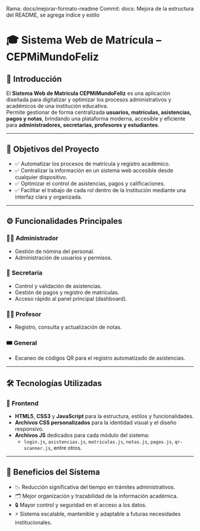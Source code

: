 Rama: docs/mejorar-formato-readme
Commit: docs: Mejora de la estructura del README, se agrega índice y estilo

# 🎓 Sistema Web de Matrícula – CEPMiMundoFeliz

## 📌 Introducción
El **Sistema Web de Matrícula CEPMiMundoFeliz** es una aplicación diseñada para digitalizar y optimizar los procesos administrativos y académicos de una institución educativa.  
Permite gestionar de forma centralizada **usuarios, matrículas, asistencias, pagos y notas**, brindando una plataforma moderna, accesible y eficiente para **administradores, secretarias, profesores y estudiantes**.

---

## 🎯 Objetivos del Proyecto
- ✅ Automatizar los procesos de matrícula y registro académico.  
- ✅ Centralizar la información en un sistema web accesible desde cualquier dispositivo.  
- ✅ Optimizar el control de asistencias, pagos y calificaciones.  
- ✅ Facilitar el trabajo de cada rol dentro de la institución mediante una interfaz clara y organizada.  

---

## ⚙️ Funcionalidades Principales

### 👩‍💼 **Administrador**
- Gestión de nómina del personal.  
- Administración de usuarios y permisos.  

### 🧾 **Secretaría**
- Control y validación de asistencias.  
- Gestión de pagos y registro de matrículas.  
- Acceso rápido al panel principal (dashboard).  

### 👨‍🏫 **Profesor**
- Registro, consulta y actualización de notas.  

### 🎟️ **General**
- Escaneo de códigos QR para el registro automatizado de asistencias.  

---

## 🛠️ Tecnologías Utilizadas

### 🔹 **Frontend**
- **HTML5**, **CSS3** y **JavaScript** para la estructura, estilos y funcionalidades.  
- **Archivos CSS personalizados** para la identidad visual y el diseño responsivo.  
- **Archivos JS** dedicados para cada módulo del sistema:
  - `login.js`, `asistencias.js`, `matriculas.js`, `notas.js`, `pagos.js`, `qr-scanner.js`, entre otros.

---

## 🌟 Beneficios del Sistema
- 📉 Reducción significativa del tiempo en trámites administrativos.  
- 🗂️ Mejor organización y trazabilidad de la información académica.  
- 🔒 Mayor control y seguridad en el acceso a los datos.  
- ⚡ Sistema escalable, mantenible y adaptable a futuras necesidades institucionales.  
